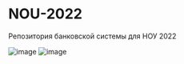 # NOU-2022
Репозитория банковской системы для НОУ 2022

![image](https://user-images.githubusercontent.com/78260779/153661365-a247cd4e-831a-4d19-bee2-7e3952befb23.png)
![image](https://user-images.githubusercontent.com/78260779/153661442-26b3cfb5-7294-4c41-a886-83923b9caf0b.png)
